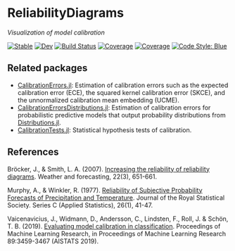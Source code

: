 # ReliabilityDiagrams

*Visualization of model calibration*

[![Stable](https://img.shields.io/badge/docs-stable-blue.svg)](https://devmotion.github.io/ReliabilityDiagrams.jl/stable)
[![Dev](https://img.shields.io/badge/docs-dev-blue.svg)](https://devmotion.github.io/ReliabilityDiagrams.jl/dev)
[![Build Status](https://github.com/devmotion/ReliabilityDiagrams.jl/workflows/CI/badge.svg?branch=main)](https://github.com/devmotion/ReliabilityDiagrams.jl/actions/workflows/CI.yml?query=branch%3Amain)
[![Coverage](https://codecov.io/gh/devmotion/ReliabilityDiagrams.jl/branch/master/graph/badge.svg)](https://codecov.io/gh/devmotion/ReliabilityDiagrams.jl)
[![Coverage](https://coveralls.io/repos/github/devmotion/ReliabilityDiagrams.jl/badge.svg?branch=main)](https://coveralls.io/github/devmotion/ReliabilityDiagrams.jl?branch=main)
[![Code Style: Blue](https://img.shields.io/badge/code%20style-blue-4495d1.svg)](https://github.com/invenia/BlueStyle)

## Related packages

- [CalibrationErrors.jl](https://github.com/devmotion/CalibrationErrors.jl): Estimation of calibration errors such as the expected calibration error (ECE), the squared kernel calibration error (SKCE), and the unnormalized calibration mean embedding (UCME).
- [CalibrationErrorsDistributions.jl](https://github.com/devmotion/CalibrationErrorsDistributions.jl): Estimation of calibration errors for probabilistic predictive models that output probability distributions from [Distributions.jl](https://github.com/JuliaStats/Distributions.jl).
- [CalibrationTests.jl](https://github.com/devmotion/CalibrationTests.jl): Statistical hypothesis tests of calibration.

## References

Bröcker, J., & Smith, L. A. (2007). [Increasing the reliability of reliability diagrams](https://doi.org/10.1175/WAF993.1). Weather and forecasting, 22(3), 651-661.

Murphy, A., & Winkler, R. (1977). [Reliability of Subjective Probability Forecasts of Precipitation and Temperature](https://doi.org/10.2307/2346866). Journal of the Royal Statistical Society. Series C (Applied Statistics), 26(1), 41-47.

Vaicenavicius, J., Widmann, D., Andersson, C., Lindsten, F., Roll, J. & Schön, T. B. (2019). [Evaluating model calibration in classification](http://proceedings.mlr.press/v89/vaicenavicius19a.html). Proceedings of Machine Learning Research, in Proceedings of Machine Learning Research 89:3459-3467 (AISTATS 2019).
